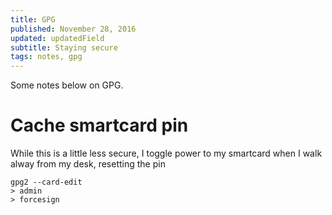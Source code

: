 ```yaml
---
title: GPG
published: November 28, 2016
updated: updatedField 
subtitle: Staying secure
tags: notes, gpg
---
```


Some notes below on GPG.

# Cache smartcard pin

While this is a little less secure, I toggle power to my smartcard when I walk alway from my desk, resetting the pin
```
gpg2 --card-edit
> admin
> forcesign
```
